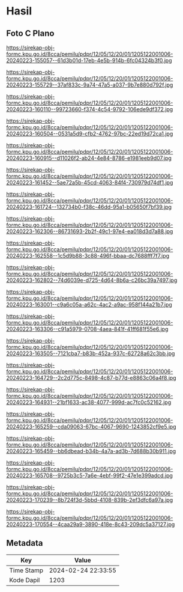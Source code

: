 # Hasil

## Foto C Plano

https://sirekap-obj-formc.kpu.go.id/8cca/pemilu/pdpr/12/05/12/20/01/1205122001006-20240223-155057--61d3b01d-17eb-4e5b-914b-6fc04324b3f0.jpg

https://sirekap-obj-formc.kpu.go.id/8cca/pemilu/pdpr/12/05/12/20/01/1205122001006-20240223-155729--37af833c-9a74-47a5-a037-9b7e880d792f.jpg

https://sirekap-obj-formc.kpu.go.id/8cca/pemilu/pdpr/12/05/12/20/01/1205122001006-20240223-160110--99723660-f374-4c54-9792-106ede9df372.jpg

https://sirekap-obj-formc.kpu.go.id/8cca/pemilu/pdpr/12/05/12/20/01/1205122001006-20240223-160504--0531a5d9-cfb2-4762-97bc-22ed19d72ca1.jpg

https://sirekap-obj-formc.kpu.go.id/8cca/pemilu/pdpr/12/05/12/20/01/1205122001006-20240223-160915--d11026f2-ab24-4e84-8786-e1981eeb9d07.jpg

https://sirekap-obj-formc.kpu.go.id/8cca/pemilu/pdpr/12/05/12/20/01/1205122001006-20240223-161452--5ae72a5b-45cd-4063-84f4-730979d74df1.jpg

https://sirekap-obj-formc.kpu.go.id/8cca/pemilu/pdpr/12/05/12/20/01/1205122001006-20240223-161724--132734b0-f38c-46dd-95a1-b05650f7bf39.jpg

https://sirekap-obj-formc.kpu.go.id/8cca/pemilu/pdpr/12/05/12/20/01/1205122001006-20240223-162306--86731693-2b2f-49c1-97e4-ea018d3d7a88.jpg

https://sirekap-obj-formc.kpu.go.id/8cca/pemilu/pdpr/12/05/12/20/01/1205122001006-20240223-162558--1c5d9b88-3c88-496f-bbaa-dc7688fff7f7.jpg

https://sirekap-obj-formc.kpu.go.id/8cca/pemilu/pdpr/12/05/12/20/01/1205122001006-20240223-162802--74d6039e-d725-4d64-8b6a-c26bc39a7497.jpg

https://sirekap-obj-formc.kpu.go.id/8cca/pemilu/pdpr/12/05/12/20/01/1205122001006-20240223-163001--c9a6c05a-a62c-4ac2-a9ac-958f144a21b7.jpg

https://sirekap-obj-formc.kpu.go.id/8cca/pemilu/pdpr/12/05/12/20/01/1205122001006-20240223-163306--c91a5979-0708-4aea-841f-41ff681f55e6.jpg

https://sirekap-obj-formc.kpu.go.id/8cca/pemilu/pdpr/12/05/12/20/01/1205122001006-20240223-163505--7121cba7-b83b-452a-937c-62728a62c3bb.jpg

https://sirekap-obj-formc.kpu.go.id/8cca/pemilu/pdpr/12/05/12/20/01/1205122001006-20240223-164729--2c2d775c-8498-4c87-b77d-e8863c06a4f8.jpg

https://sirekap-obj-formc.kpu.go.id/8cca/pemilu/pdpr/12/05/12/20/01/1205122001006-20240223-164931--21bf1633-ac38-4077-999d-ac7fc0c52162.jpg

https://sirekap-obj-formc.kpu.go.id/8cca/pemilu/pdpr/12/05/12/20/01/1205122001006-20240223-165259--cda09063-67bc-4067-9690-1243852cf9e5.jpg

https://sirekap-obj-formc.kpu.go.id/8cca/pemilu/pdpr/12/05/12/20/01/1205122001006-20240223-165459--bb6dbead-b34b-4a7a-ad3b-7d688b30b911.jpg

https://sirekap-obj-formc.kpu.go.id/8cca/pemilu/pdpr/12/05/12/20/01/1205122001006-20240223-165708--9725b3c5-7a6e-4ebf-99f2-47e1e399adcd.jpg

https://sirekap-obj-formc.kpu.go.id/8cca/pemilu/pdpr/12/05/12/20/01/1205122001006-20240223-170239--8b724f3d-5bbd-4108-839b-2ef3dfc6a97a.jpg

https://sirekap-obj-formc.kpu.go.id/8cca/pemilu/pdpr/12/05/12/20/01/1205122001006-20240223-170554--4caa29a9-3890-418e-8c43-209dc5a37127.jpg


## Metadata

| Key        | Value               |
| ---------- | ------------------- |
| Time Stamp | 2024-02-24 22:33:55 |
| Kode Dapil | 1203                |



